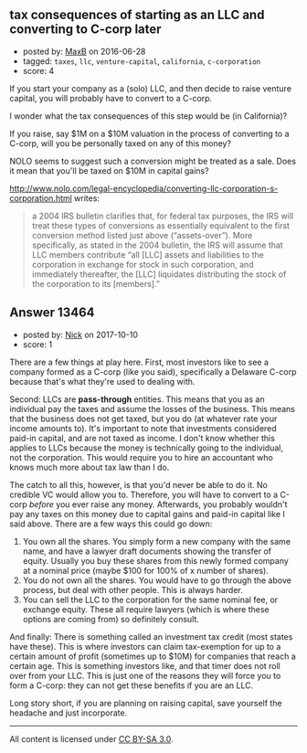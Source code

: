 ## tax consequences of starting as an LLC and converting to C-corp later

- posted by: [MaxB](https://stackexchange.com/users/2189787/maxb) on 2016-06-28
- tagged: `taxes`, `llc`, `venture-capital`, `california`, `c-corporation`
- score: 4

If you start your company as a (solo) LLC, and then decide to raise venture capital, you will probably have to convert to a C-corp.

I wonder what the tax consequences of this step would be (in California)?

If you raise, say $1M on a $10M valuation in the process of converting to a C-corp, will you be personally taxed on any of this money?

NOLO seems to suggest such a conversion might be treated as a sale. Does it mean that you'll be taxed on $10M in capital gains?

http://www.nolo.com/legal-encyclopedia/converting-llc-corporation-s-corporation.html writes:

> a 2004 IRS bulletin clarifies that, for federal tax purposes, the IRS
> will treat these types of conversions as essentially equivalent to the
> first conversion method listed just above (“assets-over”). More
> specifically, as stated in the 2004 bulletin, the IRS will assume that
> LLC members contribute “all [LLC] assets and liabilities to the
> corporation in exchange for stock in such corporation, and immediately
> thereafter, the [LLC] liquidates distributing the stock of the
> corporation to its [members].”



## Answer 13464

- posted by: [Nick](https://stackexchange.com/users/5407123/nick) on 2017-10-10
- score: 1

There are a few things at play here. First, most investors like to see a company formed as a C-corp (like you said), specifically a Delaware C-corp because that's what they're used to dealing with.

Second: LLCs are **pass-through** entities. This means that you as an individual pay the taxes and assume the losses of the business. This means that the business does not get taxed, but you do (at whatever rate your income amounts to). It's important to note that investments considered paid-in capital, and are not taxed as income. I don't know whether this applies to LLCs because the money is technically going to the individual, not the corporation. This would require you to hire an accountant who knows much more about tax law than I do. 

The catch to all this, however, is that you'd never be able to do it. No credible VC would allow you to. Therefore, you will have to convert to a C-corp *before* you ever raise any money. Afterwards, you probably wouldn't pay any taxes on this money due to capital gains and paid-in capital like I said above. There are a few ways this could go down:

1. You own all the shares. You simply form a new company with the same name, and have a lawyer draft documents showing the transfer of equity. Usually you buy these shares from this newly formed company at a nominal price (maybe $100 for 100% of x number of shares).
2. You do not own all the shares. You would have to go through the above process, but deal with other people. This is always harder.
3. You can sell the LLC to the corporation for the same nominal fee, or exchange equity. These all require lawyers (which is where these options are coming from) so definitely consult.

And finally: There is something called an investment tax credit (most states have these). This is where investors can claim tax-exemption for up to a certain amount of profit (sometimes up to $10M) for companies that reach a certain age. This is something investors like, and that timer does not roll over from your LLC. This is just one of the reasons they will force you to form a C-corp: they can not get these benefits if you are an LLC.

Long story short, if you are planning on raising capital, save yourself the headache and just incorporate.



---

All content is licensed under [CC BY-SA 3.0](https://creativecommons.org/licenses/by-sa/3.0/).
